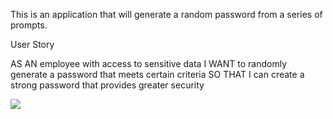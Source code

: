 This is an application that will generate a random password from a series of prompts.


User Story

AS AN employee with access to sensitive data
I WANT to randomly generate a password that meets certain criteria
SO THAT I can create a strong password that provides greater security

![](images/password_gen.png)